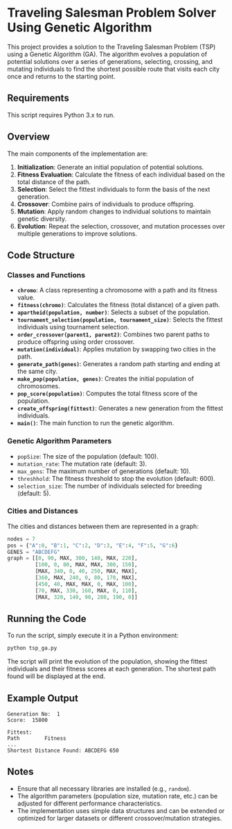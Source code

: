 # Traveling Salesman Problem Solver Using Genetic Algorithm

This project provides a solution to the Traveling Salesman Problem (TSP) using a Genetic Algorithm (GA). The algorithm evolves a population of potential solutions over a series of generations, selecting, crossing, and mutating individuals to find the shortest possible route that visits each city once and returns to the starting point.

## Requirements

This script requires Python 3.x to run.

## Overview

The main components of the implementation are:
1. **Initialization**: Generate an initial population of potential solutions.
2. **Fitness Evaluation**: Calculate the fitness of each individual based on the total distance of the path.
3. **Selection**: Select the fittest individuals to form the basis of the next generation.
4. **Crossover**: Combine pairs of individuals to produce offspring.
5. **Mutation**: Apply random changes to individual solutions to maintain genetic diversity.
6. **Evolution**: Repeat the selection, crossover, and mutation processes over multiple generations to improve solutions.

## Code Structure

### Classes and Functions

- **`chromo`**: A class representing a chromosome with a path and its fitness value.
- **`fitness(chromo)`**: Calculates the fitness (total distance) of a given path.
- **`apartheid(population, number)`**: Selects a subset of the population.
- **`tournament_selection(population, tournament_size)`**: Selects the fittest individuals using tournament selection.
- **`order_crossover(parent1, parent2)`**: Combines two parent paths to produce offspring using order crossover.
- **`mutation(individual)`**: Applies mutation by swapping two cities in the path.
- **`generate_path(genes)`**: Generates a random path starting and ending at the same city.
- **`make_pop(population, genes)`**: Creates the initial population of chromosomes.
- **`pop_score(population)`**: Computes the total fitness score of the population.
- **`create_offspring(fittest)`**: Generates a new generation from the fittest individuals.
- **`main()`**: The main function to run the genetic algorithm.

### Genetic Algorithm Parameters

- `popSize`: The size of the population (default: 100).
- `mutation_rate`: The mutation rate (default: 3).
- `max_gens`: The maximum number of generations (default: 10).
- `threshhold`: The fitness threshold to stop the evolution (default: 600).
- `selection_size`: The number of individuals selected for breeding (default: 5).

### Cities and Distances

The cities and distances between them are represented in a graph:

```python
nodes = 7
pos = {"A":0, "B":1, "C":2, "D":3, "E":4, "F":5, "G":6}
GENES = "ABCDEFG"
graph = [[0, 90, MAX, 300, 140, MAX, 220],
         [100, 0, 80, MAX, MAX, 300, 150],
         [MAX, 340, 0, 40, 250, MAX, MAX],
         [360, MAX, 240, 0, 80, 170, MAX],
         [450, 40, MAX, MAX, 0, MAX, 100],
         [70, MAX, 330, 160, MAX, 0, 110],
         [MAX, 320, 140, 90, 280, 190, 0]]
```

## Running the Code

To run the script, simply execute it in a Python environment:

```bash
python tsp_ga.py
```

The script will print the evolution of the population, showing the fittest individuals and their fitness scores at each generation. The shortest path found will be displayed at the end.

## Example Output

```
Generation No:  1
Score:  15800

Fittest:
Path        Fitness
...
Shortest Distance Found: ABCDEFG 650
```

## Notes

- Ensure that all necessary libraries are installed (e.g., `random`).
- The algorithm parameters (population size, mutation rate, etc.) can be adjusted for different performance characteristics.
- The implementation uses simple data structures and can be extended or optimized for larger datasets or different crossover/mutation strategies.
